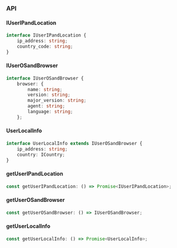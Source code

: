 

### API

#### IUserIPandLocation

```ts
interface IUserIPandLocation {
    ip_address: string;
    country_code: string;
}
```

#### IUserOSandBrowser

```ts
interface IUserOSandBrowser {
    browser: {
        name: string;
        version: string;
        major_version: string;
        agent: string;
        language: string;
    };
```

#### UserLocalInfo

```ts
interface UserLocalInfo extends IUserOSandBrowser {
    ip_address: string;
    country: ICountry;
}
```

#### getUserIPandLocation

```ts
const getUserIPandLocation: () => Promise<IUserIPandLocation>;
```

#### getUserOSandBrowser

```ts
const getUserOSandBrowser: () => IUserOSandBrowser;
```

#### getUserLocalInfo

```ts
const getUserLocalInfo: () => Promise<UserLocalInfo>;
```

